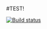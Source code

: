 #TEST!

[![Build status](https://ci.appveyor.com/api/projects/status/km5qkqgkjwacqs0r?svg=true)](https://ci.appveyor.com/project/Mica78/netology-ajs-test1)
